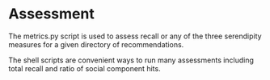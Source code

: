Assessment
==========

The metrics.py script is used to assess recall or any of the three serendipity measures for a given directory of recommendations.

The shell scripts are convenient ways to run many assessments including total recall and ratio of social component hits.